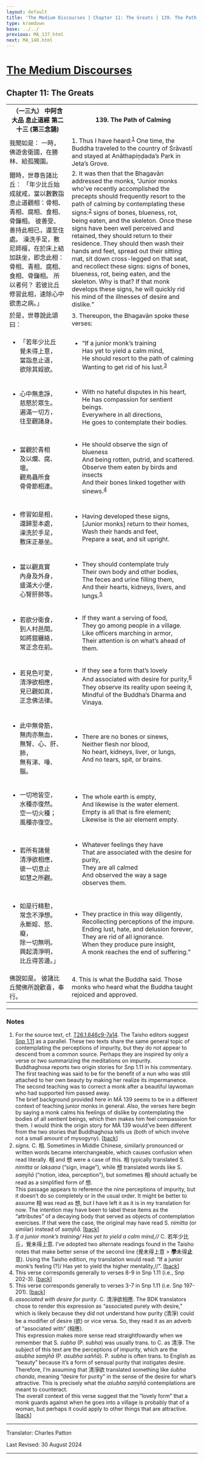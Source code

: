 ```yaml
---
layout: default
title: 'The Medium Discourses | Chapter 11: The Greats | 139. The Path of Calming'
type: kramdown
base: ../../
previous: MA_137.html
next: MA_140.html
---
```


<h1><a href='index.html'>The Medium Discourses</a></h1>
<h2>Chapter 11: The Greats</h2>

<table class="trans">
  <th class='ch'>（一三九） 中阿含 大品 息止道經 第二十三 (第三念誦)</th>
  <th class='en'>139. The Path of Calming</th>
  <tr>
    <td class="ch" title='t125.2.646c11'>我聞如是： 一時，佛遊舍衛國，在勝林、給孤獨園。</td>
    <td id='p1'>1. Thus I have heard:<sup id="ref1"><a href="#n1">1</a></sup> One time, the Buddha traveled to the country of Śrāvastī and stayed at Anāthapiṇḍada’s Park in Jeta’s Grove.</td>
  </tr>
  <tr>
    <td class="ch" title='t125.2.646c12'>爾時，世尊告諸比丘： 「年少比丘始成就戒，當以數數詣息止道觀相：骨相、青相、腐相、食相、骨鏁相。 彼善受、善持此相已，還至住處。 澡洗手足，敷尼師檀，在於床上結加趺坐，即念此相：骨相、青相、腐相、食相、骨鏁相。 所以者何？ 若彼比丘修習此相，速除心中欲恚之病。」</td>
    <td id='p2'>2. It was then that the Bhagavān addressed the monks, “Junior monks who’ve recently accomplished the precepts should frequently resort to the path of calming by contemplating these signs:<sup id="ref2"><a href="#n2">2</a></sup> signs of bones, blueness, rot, being eaten, and the skeleton. Once these signs have been well perceived and retained, they should return to their residence. They should then wash their hands and feet, spread out their sitting mat, sit down cross-legged on that seat, and recollect these signs: signs of bones, blueness, rot, being eaten, and the skeleton. Why is that? If that monk develops these signs, he will quickly rid his mind of the illnesses of desire and dislike.”</td>
  </tr>
  <tr>
    <td class="ch" title='t125.2.646c18'>於是，世尊說此頌曰：</td>
    <td id='p3'>3. Thereupon, the Bhagavān spoke these verses:</td>
  </tr>
<tr>
  <td class="ch" title='t26.1.646c19'><ul class='verse'>
    <li>「若年少比丘<br/>
    覺未得上意，<br/>
    當詣息止道，<br/>
    欲除其婬欲。</li>
  </ul></td>
  <td><ul class='verse'>
    <li>“If a junior monk’s training<br/>
    Has yet to yield a calm mind,<br/>
    He should resort to the path of calming<br/>
    Wanting to get rid of his lust.<sup id="ref3"><a href="#n3">3</a></sup></li>
  </ul></td>
</tr>
<tr>
  <td class="ch" title='t26.1.646c21'><ul class='verse'>
    <li>心中無恚諍，<br/>
    慈愍於眾生。<br/>
    遍滿一切方，<br/>
    往至觀諸身。</li>
  </ul></td>
  <td><ul class='verse'>
    <li>With no hateful disputes in his heart,<br/>
    He has compassion for sentient beings.<br/>
    Everywhere in all directions,<br/>
    He goes to contemplate their bodies.</li>
  </ul></td>
</tr>
<tr>
  <td class="ch" title='t26.1.646c23'><ul class='verse'>
    <li>當觀於青相<br/>
    及以爛、腐、壞。<br/>
    觀鳥蟲所食<br/>
    骨骨節相連。</li>
  </ul></td>
  <td><ul class='verse'>
    <li>He should observe the sign of blueness<br/>
    And being rotten, putrid, and scattered.<br/>
    Observe them eaten by birds and insects<br/>
    And their bones linked together with sinews.<sup id="ref4"><a href="#n4">4</a></sup></li>
  </ul></td>
</tr>
<tr>
  <td class="ch" title='t26.1.646c25'><ul class='verse'>
    <li>修習如是相，<br/>
    還歸至本處，<br/>
    澡洗於手足，<br/>
    敷床正基坐。</li>
  </ul></td>
  <td><ul class='verse'>
    <li>Having developed these signs,<br/>
    [Junior monks] return to their homes,<br/>
    Wash their hands and feet,<br/>
    Prepare a seat, and sit upright.</li>
  </ul></td>
</tr>
<tr>
  <td class="ch" title='t26.1.646c27'><ul class='verse'>
    <li>當以觀真實<br/>
    內身及外身，<br/>
    盛滿大小便，<br/>
    心腎肝肺等。</li>
  </ul></td>
  <td><ul class='verse'>
    <li>They should contemplate truly<br/>
    Their own body and other bodies,<br/>
    The feces and urine filling them,<br/>
    And their hearts, kidneys, livers, and lungs.<sup id="ref5"><a href="#n5">5</a></sup></li>
  </ul></td>
</tr>
<tr>
  <td class="ch" title='t26.1.646c29'><ul class='verse'>
    <li>若欲分衛食，<br/>
    到人村邑間。<br/>
    如將鎧纏絡，<br/>
    常正念在前。</li>
  </ul></td>
  <td><ul class='verse'>
    <li>If they want a serving of food,<br/>
    They go among people in a village.<br/>
    Like officers marching in armor,<br/>
    Their attention is on what’s ahead of them.</li>
  </ul></td>
</tr>
<tr>
  <td class="ch" title='t26.1.647a2'><ul class='verse'>
    <li>若見色可愛，<br/>
    清淨欲相應，<br/>
    見已觀如真，<br/>
    正念佛法律。</li>
  </ul></td>
  <td><ul class='verse'>
    <li>If they see a form that’s lovely<br/>
    And associated with desire for purity,<sup id="ref6"><a href="#n6">6</a></sup><br/>
    They observe its reality upon seeing it,<br/>
    Mindful of the Buddha’s Dharma and Vinaya.</li>
  </ul></td>
</tr>
<tr>
  <td class="ch" title='t26.1.647a4'><ul class='verse'>
    <li>此中無骨筋，<br/>
    無肉亦無血，<br/>
    無腎、心、肝、肺，<br/>
    無有涕、唾、腦。</li>
  </ul></td>
  <td><ul class='verse'>
    <li>There are no bones or sinews,<br/>
    Neither flesh nor blood,<br/>
    No heart, kidneys, liver, or lungs,<br/>
    And no tears, spit, or brains.</li>
  </ul></td>
</tr>
<tr>
  <td class="ch" title='t26.1.647a6'><ul class='verse'>
    <li>一切地皆空，<br/>
    水種亦復然。<br/>
    空一切火種；<br/>
    風種亦復空。</li>
  </ul></td>
  <td><ul class='verse'>
    <li>The whole earth is empty,<br/>
    And likewise is the water element.<br/>
    Empty is all that is fire element;<br/>
    Likewise is the air element empty.</li>
  </ul></td>
</tr>
<tr>
  <td class="ch" title='t26.1.647a8'><ul class='verse'>
    <li>若所有諸覺<br/>
    清淨欲相應，<br/>
    彼一切息止<br/>
    如慧之所觀。</li>
  </ul></td>
  <td><ul class='verse'>
    <li>Whatever feelings they have<br/>
    That are associated with the desire for purity,<br/>
    They are all calmed<br/>
    And observed the way a sage observes them.</li>
  </ul></td>
</tr>
<tr>
  <td class="ch" title='t26.1.647a10'><ul class='verse'>
    <li>如是行精懃，<br/>
    常念不淨想。<br/>
    永斷婬、怒、癡，<br/>
    除一切無明。<br/>
    興起清淨明，<br/>
    比丘得苦邊。」</li>
  </ul></td>
  <td><ul class='verse'>
    <li>They practice in this way diligently,<br/>
    Recollecting perceptions of the impure.<br/>
    Ending lust, hate, and delusion forever,<br/>
    They are rid of all ignorance.<br/>
    When they produce pure insight,<br/>
    A monk reaches the end of suffering.”</li>
  </ul></td>
</tr>
  <tr>
    <td class="ch" title='t125.2.647a13'>佛說如是。 彼諸比丘聞佛所說歡喜，奉行。</td>
    <td id='p4'>4. This is what the Buddha said. Those monks who heard what the Buddha taught rejoiced and approved.</td>
  </tr>
</table>

<hr/>

<h3 id="notes">Notes</h3>

<ol class="notes-list">
<li id="n1">For the source text, cf. <a href="https://cbetaonline.dila.edu.tw/zh/T01n0026_p0646c09" target="_blank">T26.1.646c9-7a14</a>. The Taisho editors suggest <a href="https://suttacentral.net/snp1.11" target="_blank">Snp 1.11</a> as a parallel. These two texts share the same general topic of contemplating the perceptions of impurity, but they do not appear to descend from a common source. Perhaps they are inspired by only a verse or two summarizing the meditations on impurity.<br/>
Buddhaghosa reports two origin stories for Snp 1.11 in his commentary. The first teaching was said to be for the benefit of a nun who was still attached to her own beauty by making her realize its impermanence. The second teaching was to correct a monk after a beautiful laywoman who had supported him passed away.<br/>
The brief background provided here in MĀ 139 seems to be in a different context of teaching junior monks in general. Also, the verses here begin by saying a monk calms his feelings of dislike by contemplating the bodies of all sentient beings, which then makes him feel compassion for them. I would think the origin story for MĀ 139 would’ve been different from the two stories that Buddhaghosa tells us (both of which involve not a small amount of mysogyny). [<a href="#ref1">back</a>]</li>
<li id="n2"><em>signs.</em> C. <span class="ch">相</span>. Sometimes in Middle Chinese, similarly pronounced or written words became interchangeable, which causes confusion when read literally. <span class="ch">相</span> and <span class="ch">想</span> were a case of this. <span class="ch">相</span> typically translated S. <em>nimitta</em> or <em>lakṣaṇa</em> (“sign, image”), while <span class="ch">想</span> translated words like S. <em>saṃjñā</em> (“notion, idea, perception”), but sometimes <span class="ch">相</span> should actually be read as a simplified form of <span class="ch">想</span>.<br/>
This passage appears to reference the nine perceptions of impurity, but it doesn’t do so completely or in the usual order. It might be better to assume <span class="ch">相</span> was read as <span class="ch">想</span>, but I have left it as it is in my translation for now. The intention may have been to label these items as the “attributes” of a decaying body that served as objects of contemplation exercises. If that were the case, the original may have read S. <em>nimitta</em> (or similar) instead of <em>saṃjñā</em>. [<a href="#ref2">back</a>]</li>
<li id="n3"><em>If a junior monk’s training/ Has yet to yield a calm mind,//</em> C. <span class="ch">若年少比丘，覺未得上意</span>. I’ve adopted two alternate readings found in the Taisho notes that make better sense of the second line (<span class="ch">覺未得上意</span> > <span class="ch"><strong>學</strong>未得<strong>止</strong>意</span>). Using the Taisho edition, my translation would read: “If a junior monk’s feeling (?)/ Has yet to yield the higher mentality,//”. [<a href="#ref3">back</a>]</li>
<li id="n4">This verse corresponds generally to verses 8-9 in Snp 1.11 (i.e., Snp 202-3). [<a href="#ref4">back</a>]</li>
<li id="n5">This verse corresponds generally to verses 3-7 in Snp 1.11 (i.e. Snp 197-201). [<a href="#ref5">back</a>]</li>
<li id="n6"><em>associated with desire for purity</em>. C. <span class="ch">清淨欲相應</span>. The BDK translators chose to render this expression as “associated purely with desire,” which is likely because they did not understand how purity (<span class="ch">清淨</span>) could be a modifier of desire (<span class="ch">欲</span>) or vice versa. So, they read it as an adverb of “associated with” (<span class="ch">相應</span>).<br/>
This expression makes more sense read straightfowardly when we remember that S. <em>śubha</em> (P. <em>subha</em>) was usually trans. to C. as <span class="ch">清淨</span>. The subject of this text are the perceptions of impurity, which are the <em>aśubha saṃjñā</em> (P. <em>asubha saññā</em>). P. <em>subha</em> is often trans. to English as “beauty” because it’s a form of sensual purity that instigates desire.<br/>
Therefore, I’m assuming that <span class="ch">清淨欲</span> translated something like <em>śubha chanda</em>, meaning “desire for purity” in the sense of the desire for what’s attractive. This is precisely what the <em>aśubha saṃjñā</em> contemplations are meant to counteract.<br/>
The overall context of this verse suggest that the “lovely form” that a monk guards against when he goes into a village is probably that of a woman, but perhaps it could apply to other things that are attractive. [<a href="#ref6">back</a>]</li>
</ol>
<hr/>

<p class="translator">Translator: Charles Patton</p>
<p class='revised'>Last Revised: 30 August 2024</p>

<hr/>